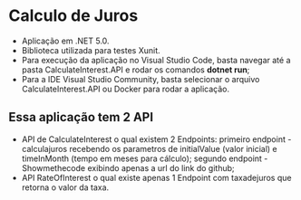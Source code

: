 # Calculo de Juros

- Aplicação em .NET 5.0.
- Biblioteca utilizada para testes Xunit.
- Para execução da aplicação no Visual Studio Code, basta navegar até a pasta CalculateInterest.API e rodar os comandos **dotnet run**;
- Para a IDE Visual Studio Community, basta selecionar o arquivo CalculateInterest.API ou Docker para rodar a aplicação.

## Essa aplicação tem 2 API
- API de CalculateInterest o qual existem 2 Endpoints: primeiro endpoint - calculajuros recebendo os parametros de initialValue (valor inicial) e timeInMonth (tempo em meses para cálculo); segundo endpoint - Showmethecode exibindo apenas a url do link do github;
- API RateOfInterest o qual existe apenas 1 Endpoint com taxadejuros que retorna o valor da taxa.
